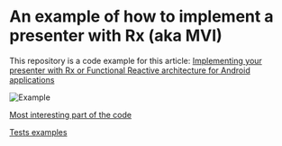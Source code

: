 # An example of how to implement a presenter with Rx (aka MVI)

This repository is a code example for this article: [Implementing your presenter with Rx or Functional Reactive architecture for Android applications](https://rongi.github.io/kotlin-blog/rx-presenter.html)

![Example](https://github.com/rongi/rx-presenter-example/raw/master/docs/example.gif)

[Most interesting part of the code](https://github.com/rongi/rx-presenter/tree/master/app/src/main/java/com/github/rongi/rxpresenter/example/app/main)

[Tests examples](https://github.com/rongi/rx-presenter/blob/master/app/src/test/java/com/github/rongi/rxpresenter/example/app/main/MainViewModelTest.kt)
